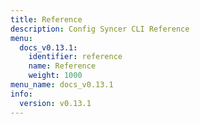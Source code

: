 ```yaml
---
title: Reference
description: Config Syncer CLI Reference
menu:
  docs_v0.13.1:
    identifier: reference
    name: Reference
    weight: 1000
menu_name: docs_v0.13.1
info:
  version: v0.13.1
---
```


